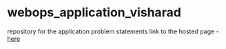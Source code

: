 # webops_application_visharad
repository for the application problem statements
link to the hosted page - [here]()
